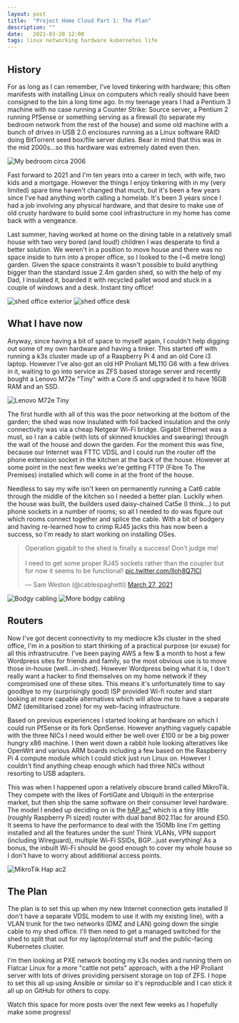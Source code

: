 ```yaml
---
layout: post
title:  "Project Home Cloud Part 1: The Plan"
description: ""
date:   2021-03-28 12:00
tags: linux networking hardware kubernetes life
---
```


## History

For as long as I can remember, I've loved tinkering with hardware; this often manifests with installing Linux on computers which really should have been consigned to the bin a long time ago. In my teenage years I had a Pentium 3 machine with no case running a Counter Strike: Source server, a Pentium 2 running PfSense or something serving as a firewall (to separate my bedroom network from the rest of the house) and some old machine with a bunch of drives in USB 2.0 enclosures running as a Linux software RAID doing BitTorrent seed box/file server duties. Bear in mind that this was in the mid 2000s...so this hardware was extremely dated even then.

![My bedroom circa 2006](/assets/homecloudpart1-bedroom.jpg)

Fast forward to 2021 and I'm ten years into a career in tech, with wife, two kids and a mortgage. However the things I enjoy tinkering with in my (very limited) spare time haven't changed that much, but it's been a few years since I've had anything worth calling a homelab. It's been 3 years since I had a job involving any physical hardware, and that desire to make use of old crusty hardware to build some cool infrastructure in my home has come back with a vengeance.

Last summer, having worked at home on the dining table in a relatively small house with two very bored (and loud!) children I was desperate to find a better solution. We weren't in a position to move house and there was no space inside to turn into a proper office, so  I looked to the (~6 metre long) garden. Given the space constraints it wasn't possible to build anything bigger than the standard issue 2.4m garden shed, so with the help of my Dad, I insulated it, boarded it with recycled pallet wood and stuck in a couple of windows and a desk. Instant tiny office!

![shed office exterior](/assets/homecloudpart1-shed1.jpg)
![shed office desk](/assets/homecloudpart1-shed2.jpg)

## What I have now

Anyway, since having a bit of space to myself again, I couldn't help digging out some of my own hardware and having a tinker. This started off with running a k3s cluster made up of a Raspberry Pi 4 and an old Core i3 laptop. However I've also got an old HP Proliant ML110 G6 with a few drives in it, waiting to go into service as ZFS based storage server and recently bought a Lenovo M72e "Tiny" with a Core i5 and upgraded it to have 16GB RAM and an SSD.

![Lenovo M72e Tiny](/assets/homecloudpart1-m72e.jpg)

The first hurdle with all of this was the poor networking at the bottom of the garden; the shed was now insulated with foil backed insulation and the only connectivity was via a cheap Netgear Wi-Fi bridge. Gigabit Ethernet was a must, so I ran a cable (with lots of skinned knuckles and swearing) through the wall of the house and down the garden. For the moment this was fine, because our Internet was FTTC VDSL and I could run the router off the phone extension socket in the kitchen at the back of the house. However at some point in the next few weeks we're getting FTTP (Fibre To The Premises) installed which will come in at the front of the house.

Needless to say my wife isn't keen on permanently running a Cat6 cable through the middle of the kitchen so I needed a better plan. Luckily when the house was built, the builders used daisy-chained Cat5e (I think...) to put phone sockets in a number of rooms; so all I needed to do was figure out which rooms connect together and splice the cable. With a bit of bodgery and having re-learned how to crimp RJ45 jacks this has now been a success, so I'm ready to start working on installing OSes.

<blockquote class="twitter-tweet"><p lang="en" dir="ltr">Operation gigabit to the shed is finally a success! Don’t judge me!<br><br>I need to get some proper RJ45 sockets rather than the coupler but for now it seems to be functional! <a href="https://t.co/lloh8Q7lCl">pic.twitter.com/lloh8Q7lCl</a></p>&mdash; Sam Weston (@cablespaghetti) <a href="https://twitter.com/cablespaghetti/status/1375937556588728320?ref_src=twsrc%5Etfw">March 27, 2021</a></blockquote> <script async src="https://platform.twitter.com/widgets.js" charset="utf-8"></script> 

![Bodgy cabling](/assets/homecloudpart1-cabling1.jpg)
![More bodgy cabling](/assets/homecloudpart1-cabling2.jpg)

## Routers

Now I've got decent connectivity to my mediocre k3s cluster in the shed office, I'm in a position to start thinking of a practical purpose (or exuse) for all this infrastrucutre. I've been paying AWS a few $ a month to host a few Wordpress sites for friends and family, so the most obvious use is to move those in-house (well...in-shed). However Wordpress being what it is, I don't really want a hacker to find themselves on my home network if they compromised one of these sites. This means it's unfortunately time to say goodbye to my (surprisingly good) ISP provided Wi-fi router and start looking at more capable alternatives which will allow me to have a separate DMZ (demilitarised zone) for my web-facing infrastructure.

Based on previous experiences I started looking at hardware on which I could run PfSense or its fork OpnSense. However anything vaguely capable with the three NICs I need would either be well over £100 or be a big power hungry x86 machine. I then went down a rabbit hole looking alteratives like OpenWrt and various ARM boards including a few based on the Raspberry Pi 4 compute module which I could stick just run Linux on. However I couldn't find anything cheap enough which had three NICs without resorting to USB adapters.

This was when I happened upon a relatively obscure brand called MikroTik. They compete with the likes of FortiGate and Ubiquiti in the enterprise market, but then ship the same software on their consumer level hardware. The model I ended up deciding on is the [hAP ac²](https://mikrotik.com/product/hap_ac2) which is a tiny little (roughly Raspberry Pi sized) router with dual band 802.11ac for around £50. It seems to have the performance to deal with the 150Mb line I'm getting installed and all the features under the sun! Think VLANs, VPN support (including Wireguard), multiple Wi-Fi SSIDs, BGP...just everything! As a bonus, the inbuilt Wi-Fi should be good enough to cover my whole house so I don't have to worry about additional access points.

![MikroTik Hap ac2](/assets/homecloudpart1-mikrotik.png)

## The Plan

The plan is to set this up when my new Internet connection gets installed (I don't have a separate VDSL modem to use it with my existing line), with a VLAN trunk for the two networks (DMZ and LAN) going down the single cable to my shed office. I'll then need to get a managed switched for the shed to split that out for my laptop/internal stuff and the public-facing Kubernetes cluster.

I'm then looking at PXE network booting my k3s nodes and running them on Flatcar Linux for a more "cattle not pets" approach, with a the HP Proliant server with lots of drives providing persisent storage on top of ZFS. I hope to set this all up using Ansible or similar so it's reproducible and I can stick it all up on GitHub for others to copy.

Watch this space for more posts over the next few weeks as I hopefully make some progress!

